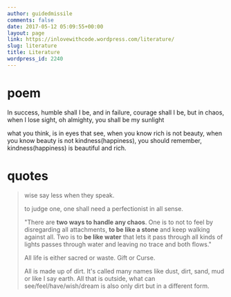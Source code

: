 ```yaml
---
author: guidedmissile
comments: false
date: 2017-05-12 05:09:55+00:00
layout: page
link: https://inlovewithcode.wordpress.com/literature/
slug: literature
title: Literature
wordpress_id: 2240
---
```


# poem



In success, humble shall I be,
and in failure, courage shall I be,
but in chaos, when I lose sight,
oh almighty, you shall be my sunlight

what you think, is in eyes that see,
when you know rich is not beauty,
when you know beauty is not kindness(happiness),
you should remember, kindness(happiness) is beautiful and rich.



# quotes





<blockquote>
  wise say less when they speak.
  
  to judge one, one shall need a perfectionist in all sense.
  
  "There are **two ways to handle any chaos**. One is to not to feel by disregarding all attachments, **to be like a stone** and keep walking against all. Two is to **be like water** that lets it pass through all kinds of lights passes through water and leaving no trace and both flows."
  
  All life is either sacred or waste. Gift or Curse.
  
  All is made up of dirt. It's called many names like dust, dirt, sand, mud or like I say earth. All that is outside, what can see/feel/have/wish/dream is also only dirt but in a different form.
</blockquote>
